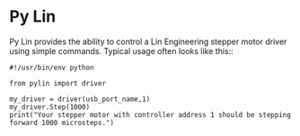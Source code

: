 # Py Lin

Py Lin provides the ability to control a Lin Engineering stepper motor driver using simple commands. 
Typical usage often looks like this::

    #!/usr/bin/env python

    from pylin import driver

    my_driver = driver(usb_port_name,1)
    my_driver.Step(1000)
    print("Your stepper motor with controller address 1 should be stepping forward 1000 microsteps.")

